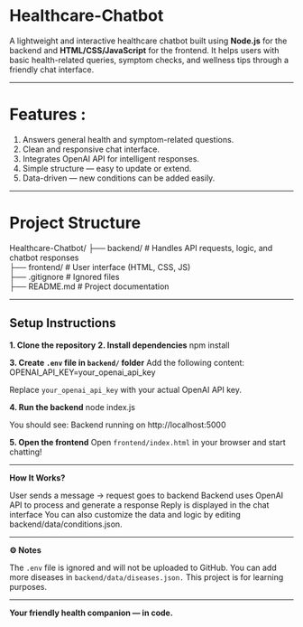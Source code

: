 # **Healthcare-Chatbot**
A lightweight and interactive healthcare chatbot built using **Node.js** for the backend and **HTML/CSS/JavaScript** for the frontend.
It helps users with basic health-related queries, symptom checks, and wellness tips through a friendly chat interface.

---
# **Features :**

   1. Answers general health and symptom-related questions.
   2. Clean and responsive chat interface.
   3. Integrates OpenAI API for intelligent responses.
   4. Simple structure — easy to update or extend.
   5. Data-driven — new conditions can be added easily.
 ---  
# **Project Structure**

Healthcare-Chatbot/
├── backend/        # Handles API requests, logic, and chatbot responses  
├── frontend/       # User interface (HTML, CSS, JS)  
├── .gitignore      # Ignored files  
├── README.md       # Project documentation  

---
## **Setup Instructions**

**1. Clone the repository**
**2. Install dependencies**
npm install

**3. Create ```.env``` file in ```backend/``` folder**
Add the following content: OPENAI_API_KEY=your_openai_api_key

Replace ```your_openai_api_key``` with your actual OpenAI API key.

**4. Run the backend**
node index.js

You should see: Backend running on http://localhost:5000

**5. Open the frontend**
Open ```frontend/index.html``` in your browser and start chatting!

---
**How It Works?**

User sends a message → request goes to backend
Backend uses OpenAI API to process and generate a response
Reply is displayed in the chat interface
You can also customize the data and logic by editing backend/data/conditions.json.

---
**⚙ Notes**

The ```.env``` file is ignored and will not be uploaded to GitHub.
You can add more diseases in ```backend/data/diseases.json.```
This project is for learning purposes.

---
**Your friendly health companion — in code.**
